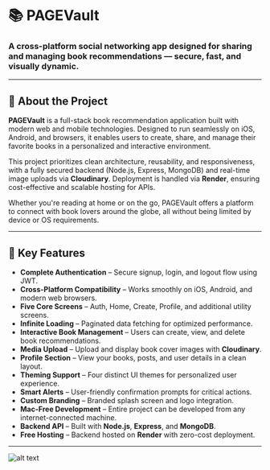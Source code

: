 # 📚 PAGEVault

### A cross-platform social networking app designed for sharing and managing book recommendations — secure, fast, and visually dynamic.

---

## 🧾 About the Project

**PAGEVault** is a full-stack book recommendation application built with modern web and mobile technologies. Designed to run seamlessly on iOS, Android, and browsers, it enables users to create, share, and manage their favorite books in a personalized and interactive environment.

This project prioritizes clean architecture, reusability, and responsiveness, with a fully secured backend (Node.js, Express, MongoDB) and real-time image uploads via **Cloudinary**. Deployment is handled via **Render**, ensuring cost-effective and scalable hosting for APIs.

Whether you're reading at home or on the go, PAGEVault offers a platform to connect with book lovers around the globe, all without being limited by device or OS requirements.

---

## 🌟 Key Features

- **Complete Authentication** – Secure signup, login, and logout flow using JWT.
- **Cross-Platform Compatibility** – Works smoothly on iOS, Android, and modern web browsers.
- **Five Core Screens** – Auth, Home, Create, Profile, and additional utility screens.
- **Infinite Loading** – Paginated data fetching for optimized performance.
- **Interactive Book Management** – Users can create, view, and delete book recommendations.
- **Media Upload** – Upload and display book cover images with **Cloudinary**.
- **Profile Section** – View your books, posts, and user details in a clean layout.
- **Theming Support** – Four distinct UI themes for personalized user experience.
- **Smart Alerts** – User-friendly confirmation prompts for critical actions.
- **Custom Branding** – Branded splash screen and logo integration.
- **Mac-Free Development** – Entire project can be developed from any internet-connected machine.
- **Backend API** – Built with **Node.js**, **Express**, and **MongoDB**.
- **Free Hosting** – Backend hosted on **Render** with zero-cost deployment.

---

![alt text](image.png)
